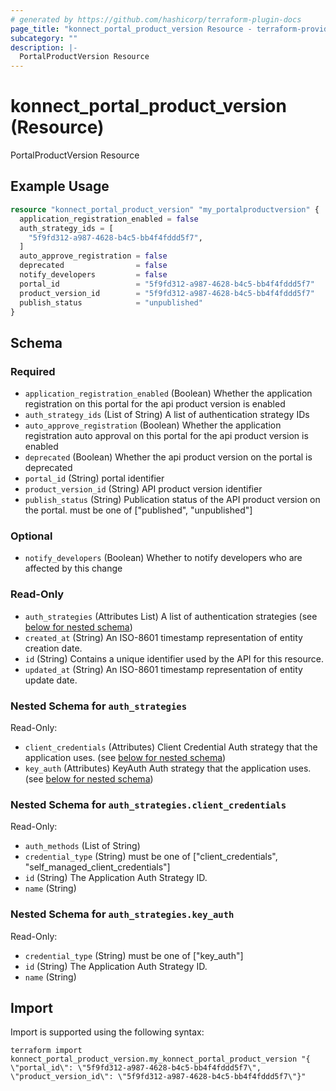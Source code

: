 ```yaml
---
# generated by https://github.com/hashicorp/terraform-plugin-docs
page_title: "konnect_portal_product_version Resource - terraform-provider-konnect"
subcategory: ""
description: |-
  PortalProductVersion Resource
---
```


# konnect_portal_product_version (Resource)

PortalProductVersion Resource

## Example Usage

```terraform
resource "konnect_portal_product_version" "my_portalproductversion" {
  application_registration_enabled = false
  auth_strategy_ids = [
    "5f9fd312-a987-4628-b4c5-bb4f4fddd5f7",
  ]
  auto_approve_registration = false
  deprecated                = false
  notify_developers         = false
  portal_id                 = "5f9fd312-a987-4628-b4c5-bb4f4fddd5f7"
  product_version_id        = "5f9fd312-a987-4628-b4c5-bb4f4fddd5f7"
  publish_status            = "unpublished"
}
```

<!-- schema generated by tfplugindocs -->
## Schema

### Required

- `application_registration_enabled` (Boolean) Whether the application registration on this portal for the api product version is enabled
- `auth_strategy_ids` (List of String) A list of authentication strategy IDs
- `auto_approve_registration` (Boolean) Whether the application registration auto approval on this portal for the api product version is enabled
- `deprecated` (Boolean) Whether the api product version on the portal is deprecated
- `portal_id` (String) portal identifier
- `product_version_id` (String) API product version identifier
- `publish_status` (String) Publication status of the API product version on the portal. must be one of ["published", "unpublished"]

### Optional

- `notify_developers` (Boolean) Whether to notify developers who are affected by this change

### Read-Only

- `auth_strategies` (Attributes List) A list of authentication strategies (see [below for nested schema](#nestedatt--auth_strategies))
- `created_at` (String) An ISO-8601 timestamp representation of entity creation date.
- `id` (String) Contains a unique identifier used by the API for this resource.
- `updated_at` (String) An ISO-8601 timestamp representation of entity update date.

<a id="nestedatt--auth_strategies"></a>
### Nested Schema for `auth_strategies`

Read-Only:

- `client_credentials` (Attributes) Client Credential Auth strategy that the application uses. (see [below for nested schema](#nestedatt--auth_strategies--client_credentials))
- `key_auth` (Attributes) KeyAuth Auth strategy that the application uses. (see [below for nested schema](#nestedatt--auth_strategies--key_auth))

<a id="nestedatt--auth_strategies--client_credentials"></a>
### Nested Schema for `auth_strategies.client_credentials`

Read-Only:

- `auth_methods` (List of String)
- `credential_type` (String) must be one of ["client_credentials", "self_managed_client_credentials"]
- `id` (String) The Application Auth Strategy ID.
- `name` (String)


<a id="nestedatt--auth_strategies--key_auth"></a>
### Nested Schema for `auth_strategies.key_auth`

Read-Only:

- `credential_type` (String) must be one of ["key_auth"]
- `id` (String) The Application Auth Strategy ID.
- `name` (String)

## Import

Import is supported using the following syntax:

```shell
terraform import konnect_portal_product_version.my_konnect_portal_product_version "{ \"portal_id\": \"5f9fd312-a987-4628-b4c5-bb4f4fddd5f7\",  \"product_version_id\": \"5f9fd312-a987-4628-b4c5-bb4f4fddd5f7\"}"
```
